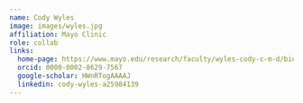 ```yaml
---
name: Cody Wyles 
image: images/wyles.jpg
affiliation: Mayo Clinic 
role: collab 
links:
  home-page: https://www.mayo.edu/research/faculty/wyles-cody-c-m-d/bio-20567260 
  orcid: 0000-0002-8629-7567
  google-scholar: HWnRTogAAAAJ
  linkedin: cody-wyles-a25984139 
---
```


